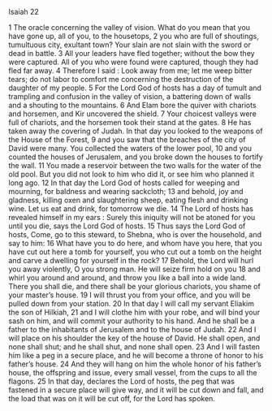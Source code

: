 Isaiah 22

1	The oracle concerning the valley of vision. What do you mean that you have gone up, all of you, to the housetops,
2	you who are full of shoutings, tumultuous city, exultant town? Your slain are not slain with the sword or dead in battle.
3	All your leaders have fled together; without the bow they were captured. All of you who were found were captured, though they had fled far away.
4	Therefore I said : Look away from me; let me weep bitter tears; do not labor to comfort me concerning the destruction of the daughter of my people.
5	For the Lord God of hosts has a day of tumult and trampling and confusion in the valley of vision, a battering down of walls and a shouting to the mountains.
6	And Elam bore the quiver with chariots and horsemen, and Kir uncovered the shield.
7	Your choicest valleys were full of chariots, and the horsemen took their stand at the gates.
8	He has taken away the covering of Judah. In that day you looked to the weapons of the House of the Forest,
9	and you saw that the breaches of the city of David were many. You collected the waters of the lower pool,
10	and you counted the houses of Jerusalem, and you broke down the houses to fortify the wall.
11	You made a reservoir between the two walls for the water of the old pool. But you did not look to him who did it, or see him who planned it long ago.
12	In that day the Lord God of hosts called for weeping and mourning, for baldness and wearing sackcloth;
13	and behold, joy and gladness, killing oxen and slaughtering sheep, eating flesh and drinking wine. Let us eat and drink, for tomorrow we die.
14	The Lord of hosts has revealed himself in my ears : Surely this iniquity will not be atoned for you until you die, says the Lord God of hosts.
15	Thus says the Lord God of hosts, Come, go to this steward, to Shebna, who is over the household, and say to him:
16	What have you to do here, and whom have you here, that you have cut out here a tomb for yourself, you who cut out a tomb on the height and carve a dwelling for yourself in the rock?
17	Behold, the Lord will hurl you away violently, O you strong man. He will seize firm hold on you
18	and whirl you around and around, and throw you like a ball into a wide land. There you shall die, and there shall be your glorious chariots, you shame of your master’s house.
19	I will thrust you from your office, and you will be pulled down from your station.
20	In that day I will call my servant Eliakim the son of Hilkiah,
21	and I will clothe him with your robe, and will bind your sash on him, and will commit your authority to his hand. And he shall be a father to the inhabitants of Jerusalem and to the house of Judah.
22	And I will place on his shoulder the key of the house of David. He shall open, and none shall shut; and he shall shut, and none shall open.
23	And I will fasten him like a peg in a secure place, and he will become a throne of honor to his father’s house.
24	And they will hang on him the whole honor of his father’s house, the offspring and issue, every small vessel, from the cups to all the flagons.
25	In that day, declares the Lord of hosts, the peg that was fastened in a secure place will give way, and it will be cut down and fall, and the load that was on it will be cut off, for the Lord has spoken.

